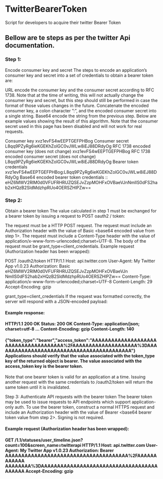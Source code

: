 # TwitterBearerToken
Script for developers to acquire their twitter Bearer Token

## Bellow are te steps as per the twitter Api documentation.

### Step 1: 
 Encode consumer key and secret The steps to encode an application’s consumer key and secret into a set of credentials to obtain a bearer token are:

URL encode the consumer key and the consumer secret according to RFC 1738. Note that at the time of writing, this will not actually change the consumer key and secret, but this step should still be performed in case the format of those values changes in the future. Concatenate the encoded consumer key, a colon character ”:”, and the encoded consumer secret into a single string. Base64 encode the string from the previous step. Below are example values showing the result of this algorithm. Note that the consumer secret used in this page has been disabled and will not work for real requests.

Consumer key xvz1evFS4wEEPTGEFPHBog Consumer secret L8qq9PZyRg6ieKGEKhZolGC0vJWLw8iEJ88DRdyOg RFC 1738 encoded consumer key (does not change) xvz1evFS4wEEPTGEFPHBog RFC 1738 encoded consumer secret (does not change) L8qq9PZyRg6ieKGEKhZolGC0vJWLw8iEJ88DRdyOg Bearer token credentials xvz1evFS4wEEPTGEFPHBog:L8qq9PZyRg6ieKGEKhZolGC0vJWLw8iEJ88DRdyOg Base64 encoded bearer token credentials :: eHZ6MWV2RlM0d0VFUFRHRUZQSEJvZzpMOHFxOVBaeVJnNmllS0dFS2hab2xHQzB2SldMdzhpRUo4OERSZHlPZw== 


### Step 2:
Obtain a bearer token The value calculated in step 1 must be exchanged for a bearer token by issuing a request to POST oauth2 / token:

The request must be a HTTP POST request. The request must include an Authorization header with the value of Basic <base64 encoded value from step 1>. The request must include a Content-Type header with the value of application/x-www-form-urlencoded;charset=UTF-8. The body of the request must be grant_type=client_credentials. Example request (Authorization header has been wrapped):

POST /oauth2/token HTTP/1.1 Host: api.twitter.com User-Agent: My Twitter App v1.0.23 Authorization: Basic eHZ6MWV2RlM0d0VFUFRHRUZQSEJvZzpMOHFxOVBaeVJn NmllS0dFS2hab2xHQzB2SldMdzhpRUo4OERSZHlPZw== Content-Type: application/x-www-form-urlencoded;charset=UTF-8 Content-Length: 29 Accept-Encoding: gzip

grant_type=client_credentials If the request was formatted correctly, the server will respond with a JSON-encoded payload:

#### Example response:

#### HTTP/1.1 200 OK Status: 200 OK Content-Type: application/json; charset=utf-8 ... Content-Encoding: gzip Content-Length: 140

#### {"token_type":"bearer","access_token":"AAAAAAAAAAAAAAAAAAAAAAAAAAAAAAAAAAAAAA%2FAAAAAAAAAAAAAAAAAAAA%3DAAAAAAAAAAAAAAAAAAAAAAAAAAAAAAAAAAAAAAAAAA"} Applications should verify that the value associated with the token_type key of the returned object is bearer. The value associated with the access_token key is the bearer token.

Note that one bearer token is valid for an application at a time. Issuing another request with the same credentials to /oauth2/token will return the same token until it is invalidated.

Step 3: Authenticate API requests with the bearer token The bearer token may be used to issue requests to API endpoints which support application-only auth. To use the bearer token, construct a normal HTTPS request and include an Authorization header with the value of Bearer <base64 bearer token value from step 2>. Signing is not required.

#### Example request (Authorization header has been wrapped):

#### GET /1.1/statuses/user_timeline.json?count=100&screen_name=twitterapi HTTP/1.1 Host: api.twitter.com User-Agent: My Twitter App v1.0.23 Authorization: Bearer AAAAAAAAAAAAAAAAAAAAAAAAAAAAAAAAAAAAAA%2FAAAAAAAAAAAA AAAAAAAA%3DAAAAAAAAAAAAAAAAAAAAAAAAAAAAAAAAAAAAAAAAAA Accept-Encoding: gzip
